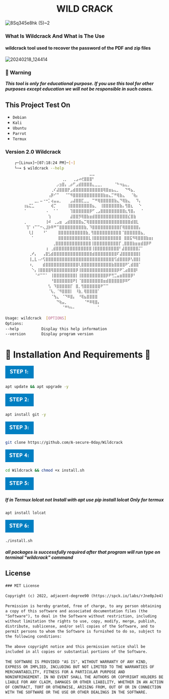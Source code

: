 <h1 align="center">WILD CRACK</h1>

![8Sq345e8hk (5)~2](https://github.com/A-secure-0day/Wildcrack/assets/160304980/6ca75b2b-d196-4189-bbbd-2bd74d2962ac)

<h3>What Is Wildcrack And What is The Use</h3>

<h4>wildcrack tool used to recover the password of the PDF and zip files </h4>

![20240218_124414](https://github.com/A-secure-0day/Wildcrack/assets/160304980/4df3d894-a57d-4502-9685-b1de5daf2627) 

### 📢 Warning

***This tool is only for educational purpose. If you use this tool for other purposes except education we will not be responsible in such cases.***

<h2>This Project Test On</h2>

* `Debian`
* `Kali`
* `Ubuntu`
* `Parrot`
* `Termux`

<h3>Version 2.0 Wildcrack</h3>

```bash
    ┌─[Linux]─[07:18:24 PM]─[~]
    └─╼ $ wildcrack --help
        ⠀⠀⠀⠀⠀⠀⠀⠀⠀⠀⠀⠀⠀⠀⠀⠀⠀⠀⠀⠀⠀⠀⠀⠀⣀⣀⠀⠀⠀⠀⠀⠀⠀⠀⠀⠀⠀⠀⠀⠀⠀
        ⠀⠀⠀⠀⠀⠀⠀⠀⠀⠀⠀⠀⠀⠀⢀⡀⠀⠀⢀⣠⠴⢞⣿⣿⣿⠃⠀⠀⠀⠀⠀⠀⠀⠀⠀⠀⠀⠀⠀⠀⠀⠀⠀⠀⠀⠀⠀
        ⠀⠀⠀⠀⠀⠀⠀⠀⠀⠀⠀⠀⡠⣲⣿⡄⢀⡴⠋⣠⣾⣿⣿⣿⣿⣄⣀⣀⡀⠀⠀⠀⠀⠈⠓⠲⣦⣄⡀⠀⠀⠀⠀⠀⠀⠀⠀⠀
        ⠀⠀⠀⠀⠀⠀⠀⠀⠀⠀⢀⠎⣼⣿⣿⣿⡟⣠⣾⣿⣿⣿⣿⣿⣿⣿⣿⣿⣿⢿⣿⣶⣦⣄⡀⠀⠀⠙⠻⣦⡀⠀⠀⠀⠀⠀⠀⠀
        ⠀⠀⠀⠀⠀⠀⠀⠀⠀⢠⡿⠊⠉⠀⠀⠈⠉⠻⣿⣿⣿⣿⣿⣿⣿⣿⣿⣿⣿⣷⣶⣄⡉⠛⢿⣷⣄⠀⠀⠈⢷⡄⠀⠀⠀⠀⠀⠀
        ⠀⠀⠀⠀⣀⡀⠤⠐⠒⡁⢴⣤⣤⡀⠀⠀⠀⣠⣼⣿⣿⣏⣀⣀⠀⠉⠛⢿⣿⣿⣿⣿⣿⣷⣄⠙⢿⣷⣄⠀⠀⠹⡄⠀⠀⠀⠀⠀
        ⢰⣦⣍⣁⠀⠀⠀⠀⠀⠀⢾⡉⠀⠀⠀⠀⢸⣿⣿⣿⣿⣿⣿⣿⣿⣦⡀⠀⢸⣿⣿⣿⣿⣿⣿⣷⡄⢻⣿⣆⠀⠀⠑⠀⠀⠀⠀⠀
        ⠈⠀⠀⠀⠀⠀⠀⠀⠠⠀⠀⠁⠁⠀⠀⠀⠀⢹⣿⣿⣿⣿⣿⣿⡿⠋⢀⣠⣿⣿⣿⣿⣿⣿⣿⣿⣿⣆⢻⣿⡄⠀⠀⠁⠀⠀⠀⠀
        ⠀⠀⠀⠀⠀⠀⠀⠀⠀⢱⠀⠀⠀⠀⠀⠀⠀⣼⣿⣿⡻⢿⣿⣷⣶⣾⣿⣿⣿⣿⣿⣿⣿⣿⣿⣿⣿⣿⣎⣿⣷⠀⠀⠀⠀⠀⠀⠀
        ⢀⠀⠀⠀⠀⠀⠀⠀⢸⠾⠀⢀⣠⣶⠀⣠⣾⣿⣿⣿⣿⣦⡉⢿⣿⣿⣿⣿⣿⣿⣿⣿⣿⣿⣿⣿⣿⣿⣿⣾⣿⣇⠀⠀⠀⠀⠀⠀
        ⠀⢹⠁⠰⠉⠉⠒⢄⣸⡷⠿⠛⠉⣿⣿⣿⣿⣿⣿⣿⣿⣿⣷⡀⠹⣿⣿⣿⣿⣿⣿⣿⣿⣿⣿⡏⢿⣿⣿⣿⣿⣿⡄⠀⠀⠀⠀⠀
        ⠀⠀⢇⡇⠀⠀⠀⠘⠁ ⠀⠀ ⣿⣿⣿⣿⣿⣿⣿⣿⣿⣿⣷⡀⢻⣿⣿⣿⣿⣿⣿⣿⣿⣿⣿⠈⣿⣿⣿⣿⣿⣿⣦⡀⠀⠀⠀
        ⠀⠀⠀⠁⠀⠀⠀⠀⠀ ⠀⠀ ⣿⣿⣿⣿⣿⣿⣿⣿⣿⣿⣿⣇⢸⣿⣿⣿⣿⣿⣿⣿⣿⣿⣿⠀⣿⣿⣯⠻⢿⣿⣿⣿⣷⣶⡆
        ⠀⠀⠀⠀⠀⠀⠀⠀  ⠀⢀⣿⣿⣿⣿⣿⣿⣿⣿⣿⣿⣿⣿⣿⢸⣿⣿⣿⣿⣿⣿⣿⣿⣿⡏⢀⣿⣿⣿⣷⣶⣶⣾⣿⡿⠟⠀
        ⠀⠀⠀⠀⠀⠀⠀⠀⢰ ⢀⣾⣿⣿⣿⣿⣿⣿⣿⣿⣿⣿⣿⣿⣿⢸⣿⣿⣿⣿⣿⣿⣿⣿⣿⠃⣼⣿⣿⣿⣿⣿⡍⠁⠀⠀⠀⠀
        ⠀⠀⢀⠞⡄⠀⠀⢠⣿⣣⣾⣿⣿⣿⣿⣿⣿⣿⣿⣿⣿⣿⣿⣿⣿⣾⣿⣿⣿⣿⣿⣿⣿⣿⠏⣼⣿⣿⣿⣿⣿⣿⡇⠀⠀⠀⠀⠀
        ⠀⠀⢸⣀⣇⠠⠔⢫⣿⣿⣿⣿⣿⣿⣿⣿⣿⣿⣿⣿⣿⣿⣿⣿⣿⣿⣿⣿⣿⣿⣿⣿⣿⢫⣾⣿⣿⣿⡿⢣⣿⣿⡇⠀⠀⠀⠀⠀
        ⠀⠀⠰⡀⠀⠀⠀⣾⣿⣿⣿⣿⣿⣿⣿⣿⣿⣿⣿⣿⢇⣿⣿⣿⣿⣿⣿⣿⣿⣿⣿⣿⣷⣿⣿⣿⣿⠟⢁⣾⣿⣿⠁⠀⠀⠀⠀⠀
        ⠀⠀⠀⠑⡄⢸⣿⣿⣿⣿⢿⣿⣿⣿⣿⣿⣿⣿⣿⡿⢸⣿⣿⣿⣿⣿⣿⣿⣿⣿⣿⣿⣿⣿⡿⠟⢁⣴⣿⣿⣿⠇⠀⠀⠀⠀⠀⠀
        ⠀⠀⠀⠀⠈⠚⠉⠉⠁⠀⢸⣿⣿⣿⣿⣿⣿⣿⣿⡇⢸⣿⣿⣿⣿⣿⣿⣿⣿⣿⡿⠟⢛⣉⣤⣶⣿⣿⣿⡿⠃⠀⠀⠀⠀⠀⠀⠀
        ⠀⠀⠀⠀⠀⠀⠀⠀⠀⠀⠘⣿⣿⣿⣿⣿⣿⣿⠟⡇⠈⣿⣿⣿⣿⣿⣿⣿⣿⣶⣾⣿⣿⣿⣿⣿⡿⠿⠋⠀⠀⠀⠀⠀⠀⠀⠀⠀
        ⠀⠀⠀⠀⠀⠀⠀⠀⠀⢣⠀⠹⣿⣿⣿⣿⣿⡏⠀⣿⡀⢻⣿⣿⣿⣿⣿⣿⠟⠉⠉⠀⠀⠀⠀⠀⠀⠀⠀⠀⠀⠀⠀⠀⠀⠀⠀⠀
        ⠀⠀⠀⠀⠀⠀⠀⠀⠀⠈⢧⡀⠈⠻⣿⣿⣿⡇⠀⠸⣷⡀⢿⣿⣿⣿⣿⠁⠀⠀⠀⠀⠀⠀⠀⠀⠀⠀⠀⠀⠀⠀⠀⠀⠀⠀⠀⠀
        ⠀⠀⠀⠀⠀⠀⠀⠀⠀⠀⠈⢳⣄⠀⠈⠙⠿⣿⡄⠀⠘⢿⣦⣿⣿⣿⣿⠀⠀⠀⠀⠀⠀⠀⠀⠀⠀⠀⠀⠀⠀⠀⠀⠀⠀⠀⠀⠀
        ⠀⠀⠀⠀⠀⠀⠀⠀⠀⠀⠀⠀⠙⢷⣤⡀⠀⠀⠀⠀⠀⠀⠈⠛⠿⢿⣿⡄⠀⠀⠀⠀⠀⠀⠀⠀⠀⠀⠀⠀⠀⠀⠀⠀⠀⠀⠀⠀
        ⠀⠀⠀⠀⠀⠀⠀⠀⠀⠀⠀⠀⠀⠀⠈⠛⠳⠦⠄⠀⠀⠀⠀⠀⠀⠀⠀⠁⠀⠀⠀⠀⠀⠀⠀⠀⠀⠀⠀⠀⠀⠀⠀⠀⠀⠀⠀

Usage: wildcrack  [OPTIONS]
Options:
--help          Display this help information
--version       Display program version
```

<h1>🔰 Installation And Requirements 🔰</h1>

<img src="https://github.com/mitchellkrogza/nginx-ultimate-bad-bot-blocker/blob/master/.assets/step-1.png"/>


```bash
apt update && apt upgrade -y
```

<img src="https://github.com/mitchellkrogza/nginx-ultimate-bad-bot-blocker/blob/master/.assets/step-2.png"/>


```bash
apt install git -y
```

<img src="https://github.com/mitchellkrogza/nginx-ultimate-bad-bot-blocker/blob/master/.assets/step-3.png"/>


```bash
git clone https://github.com/A-secure-0day/Wildcrack
```

<img src="https://github.com/mitchellkrogza/nginx-ultimate-bad-bot-blocker/blob/master/.assets/step-4.png"/>


```bash
cd Wildcrack && chmod +x install.sh 
```
<img src="https://github.com/mitchellkrogza/nginx-ultimate-bad-bot-blocker/blob/master/.assets/step-5.png"/>


<h5>If in Termux lolcat not Install with apt use pip install lolcat Only for termux</h5>

```bash
apt install lolcat 
```

<img src="https://github.com/mitchellkrogza/nginx-ultimate-bad-bot-blocker/blob/master/.assets/step-6.png"/>


```bash
./install.sh 
```

<h5>all packages is successfully required after that program will run type on terminal "wildcrack" command</h5>

## License

```
### MIT License

Copyright (c) 2022, adjacent-degree90 (https://spck.io/labs/rJne0pJe4)

Permission is hereby granted, free of charge, to any person obtaining
a copy of this software and associated documentation files (the
"Software"), to deal in the Software without restriction, including
without limitation the rights to use, copy, modify, merge, publish,
distribute, sublicense, and/or sell copies of the Software, and to
permit persons to whom the Software is furnished to do so, subject to
the following conditions:

The above copyright notice and this permission notice shall be
included in all copies or substantial portions of the Software.

THE SOFTWARE IS PROVIDED "AS IS", WITHOUT WARRANTY OF ANY KIND,
EXPRESS OR IMPLIED, INCLUDING BUT NOT LIMITED TO THE WARRANTIES OF
MERCHANTABILITY, FITNESS FOR A PARTICULAR PURPOSE AND
NONINFRINGEMENT. IN NO EVENT SHALL THE AUTHORS OR COPYRIGHT HOLDERS BE
LIABLE FOR ANY CLAIM, DAMAGES OR OTHER LIABILITY, WHETHER IN AN ACTION
OF CONTRACT, TORT OR OTHERWISE, ARISING FROM, OUT OF OR IN CONNECTION
WITH THE SOFTWARE OR THE USE OR OTHER DEALINGS IN THE SOFTWARE.
```
